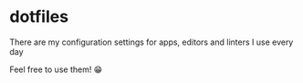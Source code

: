 # dotfiles

There are my configuration settings for apps, editors and linters I use every day

Feel free to use them! 😁
